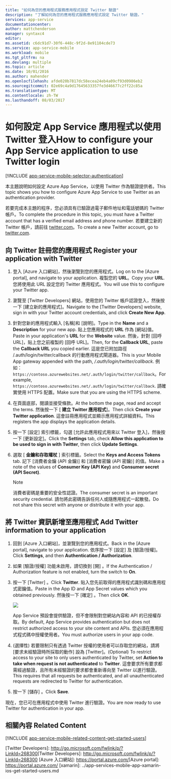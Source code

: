 ```yaml
---
title: "如何為您的應用程式服務應用程式設定 Twitter 驗證"
description: "了解如何為您的應用程式服務應用程式設定 Twitter 驗證。"
services: app-service
documentationcenter: 
author: mattchenderson
manager: syntaxc4
editor: 
ms.assetid: c6dc91d7-30f6-448c-9f2d-8e91104cde73
ms.service: app-service-mobile
ms.workload: mobile
ms.tgt_pltfrm: na
ms.devlang: multiple
ms.topic: article
ms.date: 10/01/2016
ms.author: mahender
ms.openlocfilehash: afde020b7817dc58ecea24eb4a09cf93d0986eb2
ms.sourcegitcommit: 02e69c4a9d17645633357fe3d46677c2ff22c85a
ms.translationtype: MT
ms.contentlocale: zh-TW
ms.lasthandoff: 08/03/2017
---
```

# <a name="how-to-configure-your-app-service-application-to-use-twitter-login"></a><span data-ttu-id="57e6e-103">如何設定 App Service 應用程式以使用 Twitter 登入</span><span class="sxs-lookup"><span data-stu-id="57e6e-103">How to configure your App Service application to use Twitter login</span></span>
[!INCLUDE [app-service-mobile-selector-authentication](../../includes/app-service-mobile-selector-authentication.md)]

<span data-ttu-id="57e6e-104">本主題說明如何設定 Azure App Service，以使用 Twitter 作為驗證提供者。</span><span class="sxs-lookup"><span data-stu-id="57e6e-104">This topic shows you how to configure Azure App Service to use Twitter as an authentication provider.</span></span>

<span data-ttu-id="57e6e-105">若要完成本主題的程序，您必須具有已驗證過電子郵件地址和電話號碼的 Twitter 帳戶。</span><span class="sxs-lookup"><span data-stu-id="57e6e-105">To complete the procedure in this topic, you must have a Twitter account that has a verified email address and phone number.</span></span> <span data-ttu-id="57e6e-106">若要建立新的 Twitter 帳戶，請前往 <a href="http://go.microsoft.com/fwlink/p/?LinkID=268287" target="_blank">twitter.com</a>。</span><span class="sxs-lookup"><span data-stu-id="57e6e-106">To create a new Twitter account, go to <a href="http://go.microsoft.com/fwlink/p/?LinkID=268287" target="_blank">twitter.com</a>.</span></span>

## <span data-ttu-id="57e6e-107"><a name="register"> </a>向 Twitter 註冊您的應用程式</span><span class="sxs-lookup"><span data-stu-id="57e6e-107"><a name="register"> </a>Register your application with Twitter</span></span>
1. <span data-ttu-id="57e6e-108">登入 [Azure 入口網站]，然後瀏覽到您的應用程式。</span><span class="sxs-lookup"><span data-stu-id="57e6e-108">Log on to the [Azure portal], and navigate to your application.</span></span> <span data-ttu-id="57e6e-109">複製您的 **URL**。</span><span class="sxs-lookup"><span data-stu-id="57e6e-109">Copy your **URL**.</span></span> <span data-ttu-id="57e6e-110">您將使用此 URL 設定您的 Twitter 應用程式。</span><span class="sxs-lookup"><span data-stu-id="57e6e-110">You will use this to configure your Twitter app.</span></span>
2. <span data-ttu-id="57e6e-111">瀏覽至 [Twitter Developers] 網站，使用您的 Twitter 帳戶認證登入，然後按一下 [建立新的應用程式]。</span><span class="sxs-lookup"><span data-stu-id="57e6e-111">Navigate to the [Twitter Developers] website, sign in with your Twitter account credentials, and click **Create New App**.</span></span>
3. <span data-ttu-id="57e6e-112">針對您新的應用程式輸入 [名稱]和 [說明]。</span><span class="sxs-lookup"><span data-stu-id="57e6e-112">Type in the **Name** and a **Description** for your new app.</span></span> <span data-ttu-id="57e6e-113">貼上您應用程式的 **URL** 作為 [網站]值。</span><span class="sxs-lookup"><span data-stu-id="57e6e-113">Paste in your application's **URL** for the **Website** value.</span></span> <span data-ttu-id="57e6e-114">然後，針對 [回呼 URL]，貼上您之前複製的 [回呼 URL]。</span><span class="sxs-lookup"><span data-stu-id="57e6e-114">Then, for the **Callback URL**, paste the **Callback URL** you copied earlier.</span></span> <span data-ttu-id="57e6e-115">這是您已附加路徑 /.auth/login/twitter/callback 的行動應用程式閘道器。</span><span class="sxs-lookup"><span data-stu-id="57e6e-115">This is your Mobile App gateway appended with the path, */.auth/login/twitter/callback*.</span></span> <span data-ttu-id="57e6e-116">例如： `https://contoso.azurewebsites.net/.auth/login/twitter/callback`。</span><span class="sxs-lookup"><span data-stu-id="57e6e-116">For example, `https://contoso.azurewebsites.net/.auth/login/twitter/callback`.</span></span> <span data-ttu-id="57e6e-117">請確實使用 HTTPS 配置。</span><span class="sxs-lookup"><span data-stu-id="57e6e-117">Make sure that you are using the HTTPS scheme.</span></span>
4. <span data-ttu-id="57e6e-118">在頁面底部，閱讀並接受條款。</span><span class="sxs-lookup"><span data-stu-id="57e6e-118">At the bottom the page, read and accept the terms.</span></span> <span data-ttu-id="57e6e-119">然後按一下 [ **建立 Twitter 應用程式**]。</span><span class="sxs-lookup"><span data-stu-id="57e6e-119">Then click **Create your Twitter application**.</span></span> <span data-ttu-id="57e6e-120">這會註冊應用程式並顯示應用程式詳細資料。</span><span class="sxs-lookup"><span data-stu-id="57e6e-120">This registers the app displays the application details.</span></span>
5. <span data-ttu-id="57e6e-121">按一下 [設定] 索引標籤，勾選 [允許此應用程式用來以 Twitter 登入]，然後按一下 [更新設定]。</span><span class="sxs-lookup"><span data-stu-id="57e6e-121">Click the **Settings** tab, check **Allow this application to be used to sign in with Twitter**, then click **Update Settings**.</span></span>
6. <span data-ttu-id="57e6e-122">選取 [ **金鑰和存取權杖** ] 索引標籤。</span><span class="sxs-lookup"><span data-stu-id="57e6e-122">Select the **Keys and Access Tokens** tab.</span></span> <span data-ttu-id="57e6e-123">記下 [消費者金鑰 (API 金鑰)] 和 [消費者密鑰 (API 密鑰)] 的值。</span><span class="sxs-lookup"><span data-stu-id="57e6e-123">Make a note of the values of **Consumer Key (API Key)** and **Consumer secret (API Secret)**.</span></span>
   
   > [!NOTE]
   > <span data-ttu-id="57e6e-124">消費者密碼是重要的安全性認證。</span><span class="sxs-lookup"><span data-stu-id="57e6e-124">The consumer secret is an important security credential.</span></span> <span data-ttu-id="57e6e-125">請勿將此密碼告訴任何人或隨應用程式一起散發。</span><span class="sxs-lookup"><span data-stu-id="57e6e-125">Do not share this secret with anyone or distribute it with your app.</span></span>
   > 
   > 

## <span data-ttu-id="57e6e-126"><a name="secrets"> </a>將 Twitter 資訊新增至應用程式</span><span class="sxs-lookup"><span data-stu-id="57e6e-126"><a name="secrets"> </a>Add Twitter information to your application</span></span>
1. <span data-ttu-id="57e6e-127">回到 [Azure 入口網站]，並瀏覽到您的應用程式。</span><span class="sxs-lookup"><span data-stu-id="57e6e-127">Back in the [Azure portal], navigate to your application.</span></span> <span data-ttu-id="57e6e-128">依序按一下 [設定] 及 [驗證/授權]。</span><span class="sxs-lookup"><span data-stu-id="57e6e-128">Click **Settings**, and then **Authentication / Authorization**.</span></span>
2. <span data-ttu-id="57e6e-129">如果 [驗證/授權] 功能未啟用，請切換到 [開] 。</span><span class="sxs-lookup"><span data-stu-id="57e6e-129">If the Authentication / Authorization feature is not enabled, turn the switch to **On**.</span></span>
3. <span data-ttu-id="57e6e-130">按一下 [Twitter] 。</span><span class="sxs-lookup"><span data-stu-id="57e6e-130">Click **Twitter**.</span></span> <span data-ttu-id="57e6e-131">貼入您先前取得的應用程式識別碼和應用程式密鑰值。</span><span class="sxs-lookup"><span data-stu-id="57e6e-131">Paste in the App ID and App Secret values which you obtained previously.</span></span> <span data-ttu-id="57e6e-132">然後按一下 [確定] 。</span><span class="sxs-lookup"><span data-stu-id="57e6e-132">Then click **OK**.</span></span>
   
   ![][1]
   
   <span data-ttu-id="57e6e-133">App Service 預設會提供驗證，但不會限制對您網站內容和 API 的已授權存取。</span><span class="sxs-lookup"><span data-stu-id="57e6e-133">By default, App Service provides authentication but does not restrict authorized access to your site content and APIs.</span></span> <span data-ttu-id="57e6e-134">您必須在應用程式程式碼中授權使用者。</span><span class="sxs-lookup"><span data-stu-id="57e6e-134">You must authorize users in your app code.</span></span>
4. <span data-ttu-id="57e6e-135">(選擇性) 若要限制只有透過 Twitter 授權的使用者可以存取您的網站，請將 [要求未經驗證時所採取的動作] 設為 [Twitter]。</span><span class="sxs-lookup"><span data-stu-id="57e6e-135">(Optional) To restrict access to your site to only users authenticated by Twitter, set **Action to take when request is not authenticated** to **Twitter**.</span></span> <span data-ttu-id="57e6e-136">這會要求所有要求都需經過驗證，且所有未經驗證的要求都會重新導向至 Twitter 以進行驗證。</span><span class="sxs-lookup"><span data-stu-id="57e6e-136">This requires that all requests be authenticated, and all unauthenticated requests are redirected to Twitter for authentication.</span></span>
5. <span data-ttu-id="57e6e-137">按一下 [儲存] 。</span><span class="sxs-lookup"><span data-stu-id="57e6e-137">Click **Save**.</span></span>

<span data-ttu-id="57e6e-138">現在，您已可在應用程式中使用 Twitter 進行驗證。</span><span class="sxs-lookup"><span data-stu-id="57e6e-138">You are now ready to use Twitter for authentication in your app.</span></span>

## <span data-ttu-id="57e6e-139"><a name="related-content"> </a>相關內容</span><span class="sxs-lookup"><span data-stu-id="57e6e-139"><a name="related-content"> </a>Related Content</span></span>
[!INCLUDE [app-service-mobile-related-content-get-started-users](../../includes/app-service-mobile-related-content-get-started-users.md)]

<!-- Images. -->

[0]: ./media/app-service-mobile-how-to-configure-twitter-authentication/app-service-twitter-redirect.png
[1]: ./media/app-service-mobile-how-to-configure-twitter-authentication/mobile-app-twitter-settings.png

<!-- URLs. -->

<span data-ttu-id="57e6e-140">[Twitter Developers]: http://go.microsoft.com/fwlink/p/?LinkId=268300</span><span class="sxs-lookup"><span data-stu-id="57e6e-140">[Twitter Developers]: http://go.microsoft.com/fwlink/p/?LinkId=268300</span></span>
<span data-ttu-id="57e6e-141">[Azure 入口網站]: https://portal.azure.com/</span><span class="sxs-lookup"><span data-stu-id="57e6e-141">[Azure portal]: https://portal.azure.com/</span></span>
[xamarin]: ../app-services-mobile-app-xamarin-ios-get-started-users.md

